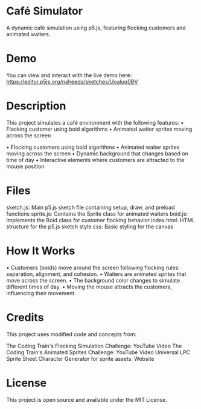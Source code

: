 # Café Simulator
A dynamic café simulation using p5.js, featuring flocking customers and animated waiters.
# Demo
You can view and interact with the live demo here: https://editor.p5js.org/naheeda/sketches/Uoaluq0BV
# Description
This project simulates a café environment with the following features:
• Flocking customer using boid algorithms
• Animated waiter sprites moving across the screen

• Flocking customers using boid algorithms
• Animated waiter sprites moving across the screen
• Dynamic background that changes based on time of day
• Interactive elements where customers are attracted to the mouse position

# Files

sketch.js: Main p5.js sketch file containing setup, draw, and preload functions
sprite.js: Contains the Sprite class for animated waiters
boid.js: Implements the Boid class for customer flocking behavior
index.html: HTML structure for the p5.js sketch
style.css: Basic styling for the canvas

# How It Works

• Customers (boids) move around the screen following flocking rules: separation, alignment, and cohesion.
• Waiters are animated sprites that move across the screen.
• The background color changes to simulate different times of day.
• Moving the mouse attracts the customers, influencing their movement.

# Credits
This project uses modified code and concepts from:

The Coding Train's Flocking Simulation Challenge: YouTube Video
The Coding Train's Animated Sprites Challenge: YouTube Video
Universal LPC Sprite Sheet Character Generator for sprite assets: Website

# License
This project is open source and available under the MIT License.
